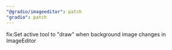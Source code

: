 ```yaml
---
"@gradio/imageeditor": patch
"gradio": patch
---
```


fix:Set active tool to "draw" when background image changes in ImageEditor
